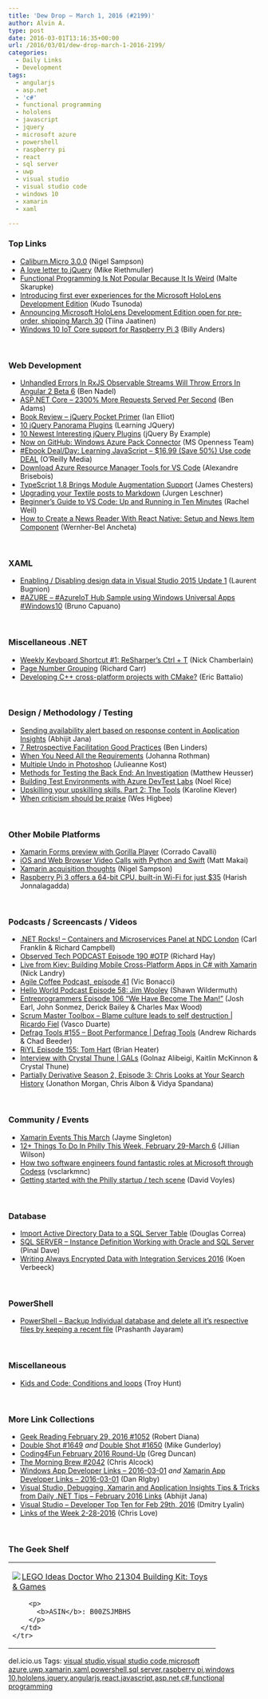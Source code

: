 ```yaml
---
title: 'Dew Drop – March 1, 2016 (#2199)'
author: Alvin A.
type: post
date: 2016-03-01T13:16:35+00:00
url: /2016/03/01/dew-drop-march-1-2016-2199/
categories:
  - Daily Links
  - Development
tags:
  - angularjs
  - asp.net
  - 'c#'
  - functional programming
  - hololens
  - javascript
  - jquery
  - microsoft azure
  - powershell
  - raspberry pi
  - react
  - sql server
  - uwp
  - visual studio
  - visual studio code
  - windows 10
  - xamarin
  - xaml

---
```

### <a name="top"></a>Top Links

  * <a href="http://compiledexperience.com/blog/posts/caliburn.micro-3.0.0" target="_blank">Caliburn.Micro 3.0.0</a> (Nigel Sampson)
  * <a href="http://madebymike.com.au/writing/love-letter-to-jquery" target="_blank">A love letter to jQuery</a> (Mike Riethmuller)
  * <a href="http://probablydance.com/2016/02/27/functional-programming-is-not-popular-because-it-is-weird/?utm_content=bufferf9cc6&utm_medium=social&utm_source=twitter.com&utm_campaign=buffer" target="_blank">Functional Programming Is Not Popular Because It Is Weird</a> (Malte Skarupke)
  * <a href="http://blogs.windows.com/devices/2016/02/29/introducing-first-ever-experiences-for-the-microsoft-hololens-development-edition/?WT.mc_id=DX_MVP4025064" target="_blank">Introducing first ever experiences for the Microsoft HoloLens Development Edition</a> (Kudo Tsunoda)
  * <a href="http://blogs.windows.com/devices/2016/02/29/announcing-microsoft-hololens-development-edition-open-for-pre-order-shipping-march-30/?WT.mc_id=DX_MVP4025064" target="_blank">Announcing Microsoft HoloLens Development Edition open for pre-order, shipping March 30</a> (Tiina Jaatinen)
  * <a href="https://blogs.windows.com/buildingapps/2016/02/29/windows-10-iot-core-support-for-raspberry-pi-3/?WT.mc_id=DX_MVP4025064" target="_blank">Windows 10 IoT Core support for Raspberry Pi 3</a> (Billy Anders)

&nbsp;

### <a name="web"></a>Web Development

  * <a href="http://www.bennadel.com/blog/3037-unhandled-errors-in-rxjs-observable-streams-will-throw-errors-in-angular-2-beta-6.htm" target="_blank">Unhandled Errors In RxJS Observable Streams Will Throw Errors In Angular 2 Beta 6</a> (Ben Nadel)
  * <a href="http://www.ageofascent.com/asp-net-core-exeeds-1-15-million-requests-12-6-gbps/" target="_blank">ASP.NET Core – 2300% More Requests Served Per Second</a> (Ben Adams)
  * <a href="http://www.i-programmer.info/bookreviews/29-javascript/9494-jquery-pocket-primer.html" target="_blank">Book Review &#8211; jQuery Pocket Primer</a> (Ian Elliot)
  * <a href="http://feedproxy.google.com/~r/LearningJquery/~3/8a27o63FnHU/10-jquery-panorama-plugins" target="_blank">10 jQuery Panorama Plugins</a> (Learning JQuery)
  * <a href="http://feedproxy.google.com/~r/JqueryByExample/~3/EYfXIU5sBas/10-newest-interesting-jquery-plugins.html" target="_blank">10 Newest Interesting jQuery Plugins</a> (jQuery By Example)
  * <a href="http://openness.microsoft.com/blog/2016/02/29/now-on-github-windows-azure-pack-connector/" target="_blank">Now on GitHub: Windows Azure Pack Connector</a> (MS Openness Team)
  * <a href="http://feedproxy.google.com/~r/oreilly/news/~3/TyKYaLBJFiE/0636920035534.do" target="_blank">#Ebook Deal/Day: Learning JavaScript &#8211; $16.99 (Save 50%) Use code DEAL</a> (O&#8217;Reilly Media)
  * <a href="https://alexandrebrisebois.wordpress.com/2016/02/29/download-azure-resource-manager-tools-for-vs-code/" target="_blank">Download Azure Resource Manager Tools for VS Code</a> (Alexandre Brisebois)
  * <a href="http://www.infoq.com/news/2016/03/typescript1-8-released?utm_campaign=infoq_content&utm_source=infoq&utm_medium=feed&utm_term=global" target="_blank">TypeScript 1.8 Brings Module Augmentation Support</a> (James Chesters)
  * <a href="https://github.com/blog/2115-upgrading-your-textile-posts-to-markdown" target="_blank">Upgrading your Textile posts to Markdown</a> (Jurgen Leschner)
  * <a href="https://channel9.msdn.com/Blogs/raw-tech/Beginners-Guide-to-VS-Code?WT.mc_id=DX_MVP4025064" target="_blank">Beginner&#8217;s Guide to VS Code: Up and Running in Ten Minutes</a> (Rachel Weil)
  * <a href="http://code.tutsplus.com/tutorials/how-to-create-a-news-reader-with-react-native-setup-and-news-item-component--cms-25935" target="_blank">How to Create a News Reader With React Native: Setup and News Item Component</a> (Wernher-Bel Ancheta)

&nbsp;

### <a name="silverlight"></a>XAML

  * <a href="http://feedproxy.google.com/~r/galasoft/~3/Bo3tjjZGGoc/" target="_blank">Enabling / Disabling design data in Visual Studio 2015 Update 1</a> (Laurent Bugnion)
  * <a href="http://feedproxy.google.com/~r/elbruno/~3/KXrHa7a3ag4/" target="_blank">#AZURE – #AzureIoT Hub Sample using Windows Universal Apps #Windows10</a> (Bruno Capuano)

&nbsp;

### <a name="dotnet"></a>Miscellaneous .NET

  * <a href="http://buildplease.com/pages/sow-1/" target="_blank">Weekly Keyboard Shortcut #1: ReSharper&#8217;s Ctrl + T</a> (Nick Chamberlain)
  * <a href="http://feedproxy.google.com/~r/BlackwaspLatestAdditions/~3/jkKb72DizIU/RSSLanding.aspx" target="_blank">Page Number Grouping</a> (Richard Carr)
  * <a href="https://blogs.msdn.microsoft.com/vcblog/2016/02/29/developing-c-cross-platform-projects-with-cmake/" target="_blank">Developing C++ cross-platform projects with CMake?</a> (Eric Battalio)

&nbsp;

### <a name="design"></a>Design / Methodology / Testing

  * <a href="http://dailydotnettips.com/2016/02/29/sending-availability-alert-based-on-response-content-in-application-insights/" target="_blank">Sending availability alert based on response content in Application Insights</a> (Abhijit Jana)
  * <a href="http://www.benlinders.com/2016/7-retrospective-facilitation-good-practices/" target="_blank">7 Retrospective Facilitation Good Practices</a> (Ben Linders)
  * <a href="http://feedproxy.google.com/~r/ManagingProductDevelopment/~3/1xdFv0nbL2o/" target="_blank">When You Need All the Requirements</a> (Johanna Rothman)
  * <a href="http://blogs.adobe.com/jkost/2016/02/multiple-undo-in-photoshop.html" target="_blank">Multiple Undo in Photoshop</a> (Julieanne Kost)
  * <a href="http://www.stickyminds.com/article/methods-testing-back-end-investigation" target="_blank">Methods for Testing the Back End: An Investigation</a> (Matthew Heusser)
  * <a href="http://blog.falafel.com/building-test-environments-azure-devtest-labs/" target="_blank">Building Test Environments with Azure DevTest Labs</a> (Noel Rice)
  * <a href="http://www.karolikl.com/2016/02/upskilling-your-upskilling-skills-part2.html" target="_blank">Upskilling your upskilling skills. Part 2: The Tools</a> (Karoline Klever)
  * <a href="http://www.weshigbee.com/when-criticism-should-be-praise/" target="_blank">When criticism should be praise</a> (Wes Higbee)

&nbsp;

### <a name="mobile"></a>Other Mobile Platforms

  * <a href="http://codeworks.it/blog/?p=406" target="_blank">Xamarin Forms preview with Gorilla Player</a> (Corrado Cavalli)
  * <a href="http://twilioinc.wpengine.com/2016/02/ios-and-web-browser-video-calls-with-python-and-swift-2.html" target="_blank">iOS and Web Browser Video Calls with Python and Swift</a> (Matt Makai)
  * <a href="http://compiledexperience.com/blog/posts/xamarin-acquisition" target="_blank">Xamarin acquisition thoughts</a> (Nigel Sampson)
  * <a href="http://feedproxy.google.com/~r/wmexperts/~3/ZVRlIsYiJKI/story01.htm" target="_blank">Raspberry Pi 3 offers a 64-bit CPU, built-in Wi-Fi for just $35</a> (Harish Jonnalagadda)

&nbsp;

### <a name="podcasts"></a>Podcasts / Screencasts / Videos

  * <a href="http://www.dotnetrocks.com/default.aspx?ShowNum=1263" target="_blank">.NET Rocks! &#8211; Containers and Microservices Panel at NDC London</a> (Carl Franklin & Richard Campbell)
  * <a href="http://www.windowsobserver.com/2016/02/29/observed-tech-podcast-episode-190-otp/" target="_blank">Observed Tech PODCAST Episode 190 #OTP</a> (Richard Hay)
  * <a href="http://www.ageofmobility.com/2016/02/29/live-from-kiev-building-mobile-cross-platform-apps-in-c-with-xamarin/?utm_source=rss&utm_medium=rss&utm_campaign=live-from-kiev-building-mobile-cross-platform-apps-in-c-with-xamarin" target="_blank">Live from Kiev: Building Mobile Cross-Platform Apps in C# with Xamarin</a> (Nick Landry)
  * <a href="http://agilecoffee.com/episode41/" target="_blank">Agile Coffee Podcast, episode 41</a> (Vic Bonacci)
  * <a href="http://hwpod.libsyn.com/episode-58-jim-wooley" target="_blank">Hello World Podcast Episode 58: Jim Wooley</a> (Shawn Wildermuth)
  * <a href="http://entreprogrammers.com/episode-106-we-have-become-the-man/" target="_blank">Entreprogrammers Episode 106 &#8220;We Have Become The Man!&#8221;</a> (Josh Earl, John Sonmez, Derick Bailey & Charles Max Wood)
  * <a href="http://scrummastertoolbox.libsyn.com/blame-culture-leads-to-self-destruction-ricardo-fiel" target="_blank">Scrum Master Toolbox &#8211; Blame culture leads to self destruction | Ricardo Fiel</a> (Vasco Duarte)
  * <a href="https://channel9.msdn.com/Shows/Defrag-Tools/Defrag-Tools-155-Boot-Performance?WT.mc_id=DX_MVP4025064" target="_blank">Defrag Tools #155 &#8211; Boot Performance | Defrag Tools</a> (Andrew Richards & Chad Beeder)
  * <a href="http://riyl.podbean.com/e/episode-155-tom-hart/" target="_blank">RiYL Episode 155: Tom Hart</a> (Brian Heater)
  * <a href="https://channel9.msdn.com/Shows/GALs/Interview-with-Crystal-Thune?WT.mc_id=DX_MVP4025064" target="_blank">Interview with Crystal Thune | GALs</a> (Golnaz Alibeigi, Kaitlin McKinnon & Crystal Thune)
  * <a href="http://feedproxy.google.com/~r/PartiallyDerivative/~3/a-y1gVqQNdI/episode-39-chris-looks-at-your-search-history" target="_blank">Partially Derivative Season 2, Episode 3: Chris Looks at Your Search History</a> (Jonathon Morgan, Chris Albon & Vidya Spandana)

&nbsp;

### <a name="events"></a>Community / Events

  * <a href="https://blog.xamarin.com/xamarin-events-this-march/" target="_blank">Xamarin Events This March</a> (Jayme Singleton)
  * <a href="http://www.uwishunu.com/2016/02/picks-of-the-week/" target="_blank">12+ Things To Do In Philly This Week, February 29-March 6</a> (Jillian Wilson)
  * <a href="http://blogs.microsoft.com/firehose/2016/02/29/how-two-software-engineers-found-fantastic-roles-at-microsoft-through-codess/" target="_blank">How two software engineers found fantastic roles at Microsoft through Codess</a> (vsclarkmnc)
  * <a href="http://www.davevoyles.com/getting-started-with-the-philly-tech-scene/" target="_blank">Getting started with the Philly startup / tech scene</a> (David Voyles)

&nbsp;

### <a name="sql"></a>Database

  * <a href="http://feedproxy.google.com/~r/MSSQLTips-LatestSqlServerTips/~3/N7XDFIgeIU8/tip.asp" target="_blank">Import Active Directory Data to a SQL Server Table</a> (Douglas Correa)
  * <a href="http://blog.sqlauthority.com/2016/03/01/sql-server-2/" target="_blank">SQL SERVER – Instance Definition Working with Oracle and SQL Server</a> (Pinal Dave)
  * <a href="http://feedproxy.google.com/~r/MSSQLTips-LatestSqlServerTips/~3/iyIDz48RXJw/tip.asp" target="_blank">Writing Always Encrypted Data with Integration Services 2016</a> (Koen Verbeeck)

&nbsp;

### <a name="ps"></a>PowerShell

  * <a href="http://www.sqlservercentral.com/blogs/powersql-by-prashanth-jayaram/2016/02/29/powershell-backup-individual-database-and-delete-all-its-respective-files-by-keeping-a-recent-file/" target="_blank">PowerShell – Backup Individual database and delete all it’s respective files by keeping a recent file</a> (Prashanth Jayaram)

&nbsp;

### <a name="misc"></a>Miscellaneous

  * <a href="http://feedproxy.google.com/~r/TroyHunt/~3/LUpK2sKCAaU/kids-and-code-conditions-and-loops.html" target="_blank">Kids and Code: Conditions and loops</a> (Troy Hunt)

&nbsp;

### <a name="links"></a>More Link Collections

  * <a href="http://feeds.regulargeek.com/~r/RegularGeek/~3/SScuxjwneoE/" target="_blank">Geek Reading February 29, 2016 #1052</a> (Robert Diana)
  * <a href="http://afreshcup.com/home/2016/2/29/double-shot-1649.html" target="_blank">Double Shot #1649</a> _and_ <a href="http://afreshcup.com/home/2016/3/1/double-shot-1650.html" target="_blank">Double Shot #1650</a> (Mike Gunderloy)
  * <a href="https://channel9.msdn.com/coding4fun/blog/Coding4Fun-February-2016-Round-Up?WT.mc_id=DX_MVP4025064" target="_blank">Coding4Fun February 2016 Round-Up</a> (Greg Duncan)
  * <a href="http://feedproxy.google.com/~r/ReflectivePerspective/~3/nZkIEUItfm0/" target="_blank">The Morning Brew #2042</a> (Chris Alcock)
  * <a href="http://windowsappdev.com/2016/03/windows-app-developer-links-2016-03-01/" target="_blank">Windows App Developer Links &#8211; 2016-03-01</a> _and_ <a href="http://allaboutxamarin.com/2016/03/xamarin-app-developer-links-2016-03-01/" target="_blank">Xamarin App Developer Links &#8211; 2016-03-01</a> (Dan RIgby)
  * <a href="http://abhijitjana.net/2016/03/01/visual-studio-debugging-xamarin-and-application-insights-tips-tricks-from-daily-net-tips-february-2016-links/" target="_blank">Visual Studio, Debugging, Xamarin and Application Insights Tips & Tricks from Daily .NET Tips – February 2016 Links</a> (Abhijit Jana)
  * <a href="http://www.lyalin.com/2016/02/29/visual-studio-developer-top-ten-for-feb-29th-2016/" target="_blank">Visual Studio – Developer Top Ten for Feb 29th, 2016</a> (Dmitry Lyalin)
  * <a href="http://www.love2dev.com/#!article/Links-of-the-Week-2-28-2016" target="_blank">Links of the Week 2-28-2016</a> (Chris Love)

&nbsp;

### <a name="shelf"></a>The Geek Shelf

<div id="scid:7dc1bd33-94bd-46fd-a20b-0131235bcd47:8ae37d63-7343-4bf8-a9b3-7a05ddf8b270" class="wlWriterEditableSmartContent" style="float: none; padding-bottom: 0px; padding-top: 0px; padding-left: 0px; margin: 0px; display: inline; padding-right: 0px">
  <table cellspacing="0" cellpadding="2" width="400" border="0" unselectable="on">
    <tr>
      <td valign="top" width="400">
        <p>
          <a title="LEGO Ideas Doctor Who 21304 Building Kit: Toys & Games" href="http://www.amazon.com/exec/obidos/ASIN/B00ZSJMBHS/amavin-20"><img data-recalc-dims="1" decoding="async" src="https://i0.wp.com/images.amazon.com/images/P/B00ZSJMBHS.01.MZZZZZZZ.jpg?w=660" border="0" align="left" style="float:left" />LEGO Ideas Doctor Who 21304 Building Kit: Toys & Games</a>
        </p>
        
        <p>
          <b>ASIN</b>: B00ZSJMBHS
        </p>
      </td>
    </tr>
  </table>
</div>

<div id="scid:0767317B-992E-4b12-91E0-4F059A8CECA8:89a7f8a1-6d81-40cf-a496-d7de79658629" class="wlWriterEditableSmartContent" style="float: none; padding-bottom: 0px; padding-top: 0px; padding-left: 0px; margin: 0px; display: inline; padding-right: 0px">
  del.icio.us Tags: <a href="http://del.icio.us/popular/visual+studio" rel="tag">visual studio</a>,<a href="http://del.icio.us/popular/visual+studio+code" rel="tag">visual studio code</a>,<a href="http://del.icio.us/popular/microsoft+azure" rel="tag">microsoft azure</a>,<a href="http://del.icio.us/popular/uwp" rel="tag">uwp</a>,<a href="http://del.icio.us/popular/xamarin" rel="tag">xamarin</a>,<a href="http://del.icio.us/popular/xaml" rel="tag">xaml</a>,<a href="http://del.icio.us/popular/powershell" rel="tag">powershell</a>,<a href="http://del.icio.us/popular/sql+server" rel="tag">sql server</a>,<a href="http://del.icio.us/popular/raspberry+pi" rel="tag">raspberry pi</a>,<a href="http://del.icio.us/popular/windows+10" rel="tag">windows 10</a>,<a href="http://del.icio.us/popular/hololens" rel="tag">hololens</a>,<a href="http://del.icio.us/popular/jquery" rel="tag">jquery</a>,<a href="http://del.icio.us/popular/angularjs" rel="tag">angularjs</a>,<a href="http://del.icio.us/popular/react" rel="tag">react</a>,<a href="http://del.icio.us/popular/javascript" rel="tag">javascript</a>,<a href="http://del.icio.us/popular/asp.net" rel="tag">asp.net</a>,<a href="http://del.icio.us/popular/c%23" rel="tag">c#</a>,<a href="http://del.icio.us/popular/functional+programming" rel="tag">functional programming</a>
</div>